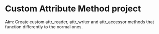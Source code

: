 # Custom Attribute Method project

Aim:
Create custom attr_reader, attr_writer and attr_accessor methods that function differently to the normal ones.
